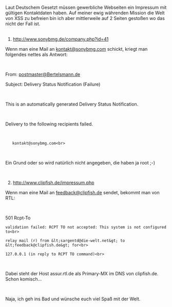 <html><body><p>Laut Deutschem Gesetzt müssen gewerbliche Webseiten ein Impressum mit gültigen Kontaktdaten haben. Auf meiner ewig währenden Mission die Welt von XSS zu befreien bin ich aber mittlerweile auf 2 Seiten gestoßen wo das nicht der Fall ist.<br>

<br>

1. <a href="http://www.sonybmg.de/company.php?id=41">http://www.sonybmg.de/company.php?id=41</a><br>

Wenn man eine Mail an kontakt@sonybmg.com schickt, kriegt man folgendes nettes als Antwort:<br>

<br>

From: postmaster@Bertelsmann.de<br>

Subject: Delivery Status Notification (Failure)<br>

<br>

This is an automatically generated Delivery Status Notification.<br>

<br>

Delivery to the following recipients failed.<br>

<br>

       kontakt@sonybmg.com<br>

<br>

Ein Grund oder so wird natürlich nicht angegeben, die haben ja root ;-)<br>

<br>

2. <a href="http://www.clipfish.de/impressum.php">http://www.clipfish.de/impressum.php</a><br>

Wenn man eine Mail an feedback@clipfish.de sendet, bekommt man von RTL:<br>

<br>

501 Rcpt-To<br>

    validation failed: RCPT TO not accepted: This system is not configured to<br>

    relay mail (r) from &lt;sargentd@die-welt.net&gt; to &lt;feedback@clipfish.de&gt; for<br>

    127.0.0.1 (in reply to RCPT TO command)<br>

<br>

Dabei steht der Host assur.rtl.de als Primary-MX im DNS von clipfish.de. Schon komisch...<br>

<br>

Naja, ich geh ins Bad und wünsche euch viel Spaß mit der Welt.</p></body></html>